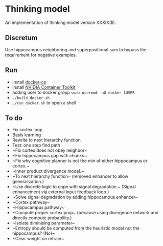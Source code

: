 # Thinking model
An implementation of thinking model version XXXIX(II).

## Discretum

Use hippocampus neighboring and superpositional sum to bypass the requirement for negative examples.


## Run
* install [docker-ce](https://www.linode.com/docs/guides/installing-and-using-docker-on-ubuntu-and-debian/) 
* install [NVIDIA Container Toolkit](https://docs.nvidia.com/datacenter/cloud-native/container-toolkit/install-guide.html#getting-started)
* adding user to docker group `sudo usermod -aG docker $USER`
* `./build_docker.sh`
* `./run_docker.sh` to open a shell

## To do
* Fix cortex loop
* Basis learning
* Rewrite to next hierarchy function
* Test: one step find path
* ~Fix cortex does not obey neighbor~
* ~Fix hippocampus gap with chunks~
* ~Fix why cognitive planner is not the min of either hippocampus or cortex.~
* ~Inner product divergence model.~
* ~To next hierarchy function~ (removed enhancer to allow generalization.)
* ~Use discrete logic to cope with signal degradation.~ (Signal enhancement via external input feedback loop.)
* ~Solve signal degradation by adding hippocampus enhancer~
* ~Cortex pathway~
* ~Hippocampus pathway~
* ~Compute proper cortex prop~ (because using divergence network and directly compute probability.)
* ~Isolate diminising parameter~
* ~Entropy should be computed from the heuristic model not the hippocampus? (No)~
* ~Clear weight on retrain~

